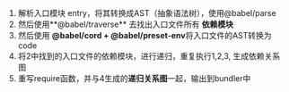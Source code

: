 1. 解析入口模块 entry，将其转换成AST（抽象语法树），使用@babel/parse
2. 然后使用**@babel/traverse** 去找出入口文件所有 **依赖模块**
3. 然后使用 **@babel/cord + @babel/preset-env**将入口文件的AST转换为code
4. 将2中找到的入口文件的依赖模块，进行递归，重复执行1,2,3, 生成依赖关系图
5. 重写require函数，并与4生成的**递归关系图**一起，输出到bundler中

